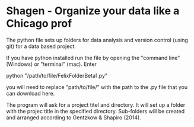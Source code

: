 # Shagen - Organize your data like a Chicago prof

The python file sets up folders for data analysis and version control (using git) for a data based project. 

If you have python installed run the file by opening the "command line" (Windows) or "terminal" (mac). Enter

python "/path/to/file/FelixFolderBeta1.py"

you will need to replace "path/to/file/" with the path to the .py file that you can download here.

The program will ask for a project titel and directory. It will set up a folder with the projec title in the specified directory. Sub-folders will be created and arranged according to Gentzkow & Shapiro (2014). 
